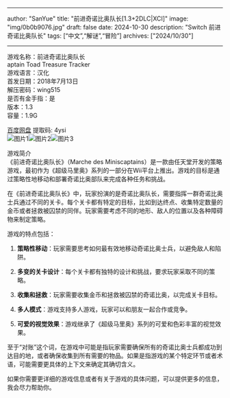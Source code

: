 
---
author: "SanYue"
title: "前进奇诺比奥队长[1.3+2DLC|XCI]"
image: "img/0b0b9076.jpg"
draft: false
date: 2024-10-30
description: "Switch 前进奇诺比奥队长"
tags: [“中文”,“解谜”,“冒险”]
archives: ["2024/10/30"]

---

游戏名称：前进奇诺比奥队长   
aptain Toad Treasure Tracker    
游戏语言：汉化  
首发日期：2018年7月13日  
解压密码：wing515  
是否有金手指：是  
版本：1.3   
容量：1.9G

[百度网盘](https://pan.baidu.com/s/145nO9JdgYSNlz20oGvxrQA) 提取码: 4ysi  
![图片1](img/1de47db7.jpg)![图片2](img/34f870c6.jpg)![图片3](img/bba25e74.JPG)  

游戏简介  
《前进奇诺比奥队长》（Marche des Miniscaptains）是一款由任天堂开发的策略游戏，最初作为《超级马里奥》系列的一部分在Wii平台上推出。游戏的目标是通过策略性地移动和部署奇诺比奥部队来完成各种任务和挑战。

在《前进奇诺比奥队长》中，玩家扮演的是奇诺比奥队长，需要指挥一群奇诺比奥士兵通过不同的关卡。每个关卡都有特定的目标，比如到达终点、收集特定数量的金币或者拯救被囚禁的同伴。玩家需要考虑不同的地形、敌人的位置以及各种障碍物来制定策略。

游戏的特点包括：

1. **策略性移动**：玩家需要思考如何最有效地移动奇诺比奥士兵，以避免敌人和陷阱。

2. **多变的关卡设计**：每个关卡都有独特的设计和挑战，要求玩家采取不同的策略。

3. **收集和拯救**：玩家需要收集金币和拯救被囚禁的奇诺比奥，以完成关卡目标。

4. **多人模式**：游戏支持多人游戏，玩家可以和朋友一起合作或竞争。

5. **可爱的视觉效果**：游戏继承了《超级马里奥》系列的可爱和色彩丰富的视觉效果。

至于“对账”这个词，在游戏中可能是指玩家需要确保所有的奇诺比奥士兵都成功到达目的地，或者确保收集到所有需要的物品。如果是指游戏的某个特定环节或者术语，可能需要更具体的上下文来确定其确切含义。

如果你需要更详细的游戏信息或者有关于游戏的具体问题，可以提供更多的信息，我会尽力帮助你。
